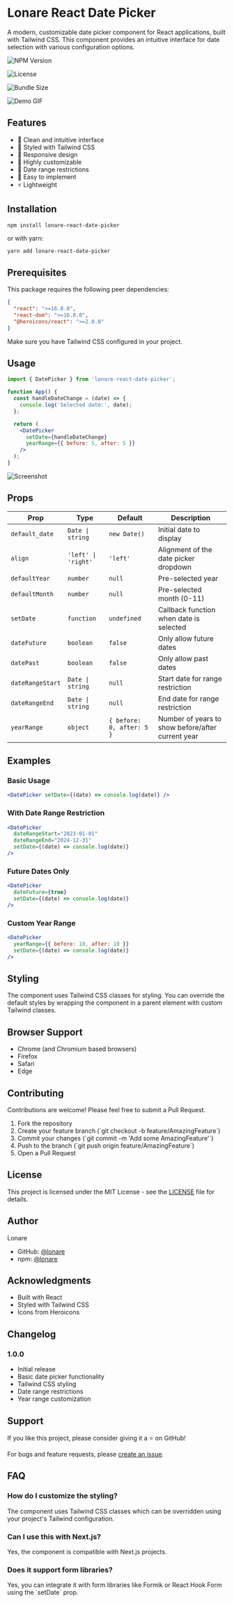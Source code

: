 # Lonare React Date Picker

A modern, customizable date picker component for React applications, built with Tailwind CSS. This component provides an intuitive interface for date selection with various configuration options.

![NPM Version](https://img.shields.io/npm/v/lonare-react-date-picker) 

![License](https://img.shields.io/npm/l/lonare-react-date-picker) 

![Bundle Size](https://img.shields.io/bundlephobia/min/lonare-react-date-picker)

![Demo GIF](src/images/1.gif)

## Features

- 📅 Clean and intuitive interface
- 🎨 Styled with Tailwind CSS
- 📱 Responsive design
- 🔧 Highly customizable
- 🎯 Date range restrictions
- 🚀 Easy to implement
- ⚡ Lightweight

## Installation

```bash
npm install lonare-react-date-picker
```

or with yarn:

```
yarn add lonare-react-date-picker
```

## Prerequisites

This package requires the following peer dependencies:

```json
{
  "react": ">=16.8.0",
  "react-dom": ">=16.8.0",
  "@heroicons/react": ">=2.0.0"
}
```

Make sure you have Tailwind CSS configured in your project.

## Usage

```jsx
import { DatePicker } from 'lonare-react-date-picker';

function App() {
  const handleDateChange = (date) => {
    console.log('Selected date:', date);
  };

  return (
    <DatePicker 
      setDate={handleDateChange}
      yearRange={{ before: 5, after: 5 }}
    />
  );
}
```

![Screenshot](src/images/2.png)

## Props

| Prop | Type | Default | Description |
|------|------|---------|-------------|
| `default_date` | `Date \| string` | `new Date()` | Initial date to display |
| `align` | `'left' \| 'right'` | `'left'` | Alignment of the date picker dropdown |
| `defaultYear` | `number` | `null` | Pre-selected year |
| `defaultMonth` | `number` | `null` | Pre-selected month (0-11) |
| `setDate` | `function` | `undefined` | Callback function when date is selected |
| `dateFuture` | `boolean` | `false` | Only allow future dates |
| `datePast` | `boolean` | `false` | Only allow past dates |
| `dateRangeStart` | `Date \| string` | `null` | Start date for range restriction |
| `dateRangeEnd` | `Date \| string` | `null` | End date for range restriction |
| `yearRange` | `object` | `{ before: 0, after: 5 }` | Number of years to show before/after current year |


## Examples

### Basic Usage
```jsx
<DatePicker setDate={(date) => console.log(date)} />
```

### With Date Range Restriction
```jsx
<DatePicker 
  dateRangeStart="2023-01-01"
  dateRangeEnd="2024-12-31"
  setDate={(date) => console.log(date)}
/>
```

### Future Dates Only
```jsx
<DatePicker 
  dateFuture={true}
  setDate={(date) => console.log(date)}
/>
```

### Custom Year Range
```jsx
<DatePicker 
  yearRange={{ before: 10, after: 10 }}
  setDate={(date) => console.log(date)}
/>
```

## Styling

The component uses Tailwind CSS classes for styling. You can override the default styles by wrapping the component in a parent element with custom Tailwind classes.

## Browser Support

- Chrome (and Chromium based browsers)
- Firefox
- Safari
- Edge

## Contributing

Contributions are welcome! Please feel free to submit a Pull Request.

1. Fork the repository
2. Create your feature branch (\`git checkout -b feature/AmazingFeature\`)
3. Commit your changes (\`git commit -m 'Add some AmazingFeature'\`)
4. Push to the branch (\`git push origin feature/AmazingFeature\`)
5. Open a Pull Request

## License

This project is licensed under the MIT License - see the [LICENSE](LICENSE) file for details.

## Author

Lonare
- GitHub: [@lonare](https://github.com/harshalone)
- npm: [@lonare](https://www.npmjs.com/~lonare)

## Acknowledgments

- Built with React
- Styled with Tailwind CSS
- Icons from Heroicons

## Changelog

### 1.0.0
- Initial release
- Basic date picker functionality
- Tailwind CSS styling
- Date range restrictions
- Year range customization

## Support

If you like this project, please consider giving it a ⭐️ on GitHub!

For bugs and feature requests, please [create an issue](https://github.com/lonaresahil/lonare-react-date-picker/issues).

## FAQ

### How do I customize the styling?
The component uses Tailwind CSS classes which can be overridden using your project's Tailwind configuration.

### Can I use this with Next.js?
Yes, the component is compatible with Next.js projects.

### Does it support form libraries?
Yes, you can integrate it with form libraries like Formik or React Hook Form using the \`setDate\` prop.

